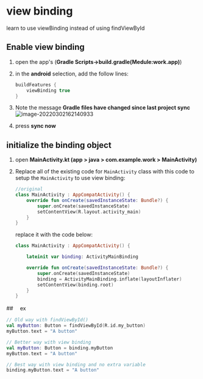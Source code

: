 # view binding

learn to use viewBinding instead of using findViewById

## Enable view binding



1. open the app's    (**Gradle Scripts->build.gradle(Medule:work.app)**)

2. in the **android** selection, add the follow lines:

   ```kotlin
   buildFeatures {
       viewBinding true
   }
   ```

3. Note the message **Gradle files have changed since last project sync**
   ![image-20220302162140933](C:\Users\Admin\AppData\Roaming\Typora\typora-user-images\image-20220302162140933.png)

4. press **sync now**

   

## initialize the binding object

1. open **MainActivity.kt (app > java > com.example.work > MainActivity)**

2. Replace all of the existing code for `MainActivity` class with this code to setup the `MainActivity` to use view binding:

   ```kotlin
   //original
   class MainActivity : AppCompatActivity() {
       override fun onCreate(savedInstanceState: Bundle?) {
           super.onCreate(savedInstanceState)
           setContentView(R.layout.activity_main)
       }
   }
   ```
	
	replace it with the code below:
	
	```kotlin
    class MainActivity : AppCompatActivity() {
	
        lateinit var binding: ActivityMainBinding
	
        override fun onCreate(savedInstanceState: Bundle?) {
            super.onCreate(savedInstanceState)
            binding = ActivityMainBinding.inflate(layoutInflater)
            setContentView(binding.root)
        }
    }
	```

##　 ex

```kotlin
// Old way with findViewById()
val myButton: Button = findViewById(R.id.my_button)
myButton.text = "A button"

// Better way with view binding
val myButton: Button = binding.myButton
myButton.text = "A button"

// Best way with view binding and no extra variable
binding.myButton.text = "A button"
```
